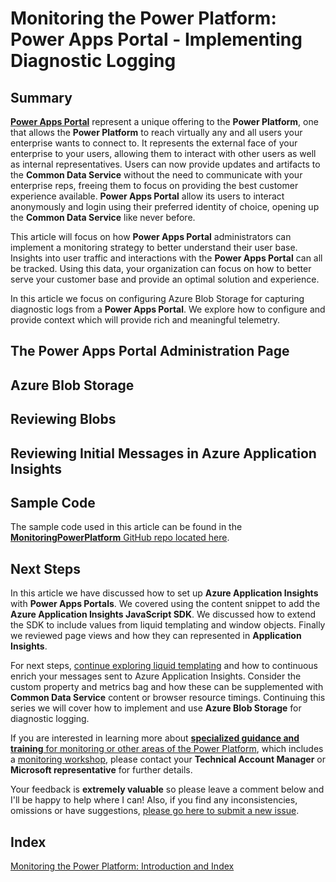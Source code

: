 # Monitoring the Power Platform: Power Apps Portal - Implementing Diagnostic Logging
## Summary

[**Power Apps Portal**](https://docs.microsoft.com/en-us/powerapps/maker/portals/overview#:~:text=Power%20Apps%20portals%20are%20based%20on%20Bootstrap%203.3.x,Bootstrap%203.3.x.%20Certain%20experiences%20might%20have%20known%20issues.) represent a unique offering to the **Power Platform**, one that allows the **Power Platform** to reach virtually any and all users your enterprise wants to connect to. It represents the external face of your enterprise to your users, allowing them to interact with other users as well as internal representatives. Users can now provide updates and artifacts to the **Common Data Service** without the need to communicate with your enterprise reps, freeing them to focus on providing the best customer experience available. **Power Apps Portal** allow its users to interact anonymously and login using their preferred identity of choice, opening up the **Common Data Service** like never before.

This article will focus on how **Power Apps Portal** administrators can implement a monitoring strategy to better understand their user base. Insights into user traffic and interactions with the **Power Apps Portal** can all be tracked. Using this data, your organization can focus on how to better serve your customer base and provide an optimal solution and experience. 

In this article we focus on configuring Azure Blob Storage for capturing diagnostic logs from a **Power Apps Portal**. We explore how to configure and provide context which will provide rich and meaningful telemetry.



## The Power Apps Portal Administration Page



## Azure Blob Storage



## Reviewing Blobs





## Reviewing Initial Messages in Azure Application Insights



## Sample Code

The sample code used in this article can be found in the [**MonitoringPowerPlatform** GitHub repo located here](https://github.com/aliyoussefi/MonitoringPowerPlatform/blob/master/Samples/PowerAppsPortals/AppInsights/ApplicationInsightsV2_SnippetAndExample.js).



## Next Steps

 

In this article we have discussed how to set up **Azure Application Insights** with **Power Apps Portals**. We covered using the content snippet to add the **Azure Application Insights JavaScript SDK**. We discussed how to extend the SDK to include values from liquid templating and window objects. Finally we reviewed page views and how they can represented in **Application Insights**.

For next steps, [continue exploring liquid templating](https://stoneridgesoftware.com/using-liquid-templates-and-fetchxml-to-retrieve-data-in-a-dynamics-365-online-portal/) and how to continuous enrich your messages sent to Azure Application Insights. Consider the custom property and metrics bag and how these can be supplemented with **Common Data Service** content or browser resource timings. Continuing this series we will cover how to implement and use **Azure Blob Storage** for diagnostic logging.

If you are interested in learning more about [**specialized guidance and training** for monitoring or other areas of the Power Platform](https://community.dynamics.com/crm/b/crminthefield/posts/pfe-dynamics-365-service-offerings), which includes a [monitoring workshop](https://community.dynamics.com/cfs-file/__key/communityserver-blogs-components-weblogfiles/00-00-00-17-38/WorkshopPLUS-_2D00_-Dynamics-365-Customer-Engagement-Monitoring-with-Application-lnsights-1-Day-with-Lab_2D00_FA5D599F_2D00_20E4_2D00_4087_2D00_A713_2D00_39FBD14DF7E5.pdf), please contact your **Technical Account Manager** or **Microsoft representative** for further details.

Your feedback is **extremely valuable** so please leave a comment below and I'll be happy to help where I can! Also, if you find any inconsistencies, omissions or have suggestions, [please go here to submit a new issue](https://github.com/aliyoussefi/MonitoringPowerPlatform/issues).

## Index

 

[Monitoring the Power Platform: Introduction and Index](https://community.dynamics.com/crm/b/crminthefield/posts/monitoring-the-power-platform-introduction)



